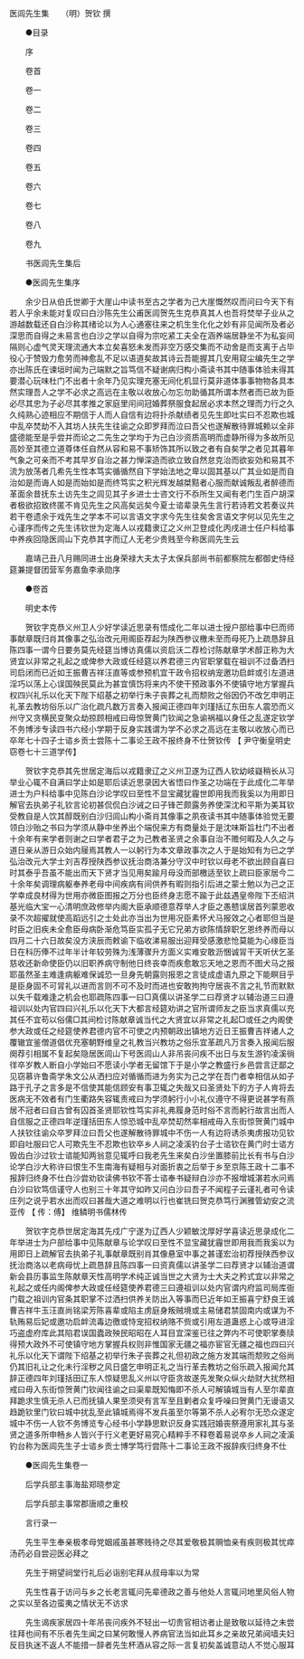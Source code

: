 <!-- { "loadSidebar": true } -->
医闾先生集　　（明）贺钦 撰

　　●目录

　　序

　　卷首

　　卷一

　　卷二

　　卷三

　　卷四

　　卷五

　　卷六

　　卷七

　　卷八

　　卷九

　　书医闾先生集后

　　●医闾先生集序

　　余少日从伯氏世卿于大崖山中读书至古之学者为己大崖慨然叹而问曰今天下有若人乎余未能对复叹曰白沙陈先生公甫医闾贺先生克恭真其人也吾将焚举子业从之游越数载还自白沙称其绪论以为人心通塞往来之机生生化化之妙有非见闻所及者必深思而自得之未易言也白沙之学以自得为宗吃紧工夫全在涵养端居静坐不为私妄间隔则心虚气灵天理流通大本立矣喜怒未发而非空万感交集而不动舍是而支离于占毕役心于赞毁力愈劳而神愈乱不足以语道矣故其诗云吾能握其几安用窥尘编先生之学亦出陈氏在谏垣时闻为己端默之旨笃信不疑谢病归构小斋读书其中随事体验未得其要潜心玩味杜门不出者十余年乃见实理充塞无间化机显行莫非道体事事物物各具本然实理吾人之学不必求之高远在主敬以收放心勿忘勿助循其所谓本然者而已故为臣必尽其忠为子必尽其孝推之家庭里闬间冠婚葬祭服食起居必求本然之理而力行之久久纯熟心迹相应不期信于人而人自信有边将扑杀献绩者见先生即吐实曰不忍欺也城中乱卒焚劫不入其坊人扶先生往谕之众即罗拜而泣曰吾父也遂解散待罪城赖以全非盛德能至是乎尝并而论之二先生之学均于为己白沙资质高明而虚静所得为多故所见高妙至其德立道尊体任自然从容和易不事矫饰其所以致之者有自矣学之者见其暮年气象之可亲而不考其早岁自治之甚力惮深造而欲立致自然怠克治而欲妄効和易其不流为放荡者几希先生性本笃实循循然自下学始法地之卑以固其基以广其业如是而自治如是而诲人如是而始如是而终笃实之积光辉发越桀黠者心服而献诚叛乱者醉德而革面余昔抚东土访先生之闾见其子乡进士士咨文行不忝所生又闻有老门生百户胡深者极欲招致终匿不肯见先生之风高矣远矣今夏士谘辈录先生言行若诗若文若奏议共若干卷遗余于戏先生之学本不可以言语文字求今先生往矣舍言语文字何以见先生之心谨序而传之先生讳钦世为定海人以戎籍隶辽之义州卫登成化丙戌进士任户科给事中养疾回隐医闾山下克恭其字而辽人无老少贵贱至今称医闾先生云

　　嘉靖己丑八月赐同进士出身荣禄大夫太子太保兵部尚书前都察院左都御史侍经筵兼提督团营军务嘉鱼李承勋序

　　●卷首

　　明史本传

　　贺钦字克恭义州卫人少好学读近思录有悟成化二年以进士授户部给事中巳而师事献章既归肖其像事之弘治改元用阁臣荐起为陕西参议檄未至而母死乃上疏恳辞且陈四事一谓今日要务莫先经筵当博访真儒以资启沃二荐检讨陈献章学术醇正称为大贤宜以非常之礼起之或俾参大政或任经筵以养君德三内官职掌载在祖训不过备洒扫司启闭而已近如王振曹吉祥汪直等或参预机宜干政令招权纳宠邀功启衅或引左道进淫巧以荡上心误国殃民莫此为甚宜慎饬将来内不使干预政事外不使镇守地方掌握兵权四兴礼乐以化天下陛下绍基之初举行朱子丧葬之礼而颓败之俗因仍不改乞申明正礼革去教坊俗乐以广治化疏凡数万言奏入报闻正德四年刘瑾括辽东田东人震恐而义州守又贪横民变聚众劫掠顾相戒曰毋惊贺黄门钦闻之急谕祸福以身任之乱遂定钦学不务博涉专读四书六经小学期于反身实践谓为学不必求之高远在主敬以收放心而已卒年七十四子士谘乡贡士尝陈十二事论王政不报终身不仕贺钦传 【 尹守衡皇明史窃卷七十三道学传】

　　贺钦字克恭其先世居定海后以戎籍隶辽之义州卫遂为辽西人钦幼岐嶷稍长从习举业心辄不自满曰学止如是耶后读近思录因大省悟曰作圣之功端在于此成化二年举进士为户科给事中见陈白沙论学叹曰至性不显宝藏犹霾世即用我而我奚以为用即日解官去执弟子礼钦言论初甚侃侃白沙诫之曰子锋芒颇露务养使深沈和平斯为美耳钦受教自是人饮其醇既别白沙归闾山构小斋肖其像事之夙夜读书其中随事体验觉无要领白沙贻之书曰为学须从静中坐养出个端倪来方有商量处于是沈味斯旨杜门不出者十余年有来学者则谢之曰学者君子之为己教者圣贤之余事自治不赡何暇及人久之与道日亲从游日众始内屦焉其教人一以躬行为本文章政事次之人于是始知有为已之学弘治改元大学士刘吉荐授陕西参议抚治商洛兼分守汉中时钦以母老不欲出顾自喜曰时其泰乎吾虽不能出而天下贤才当见用矣踰月母没而部檄适至钦上疏曰臣家居今二十余年矣调理病躯奉养老母中间疾病有间供养有暇则指引后进之蒙士勉以为己之正学幸成良材得为世用亦微臣图报之万分也臣终身志愿不踰于此兹遇皇帝陛下丕绍洪基光临大宝一心清明庶政修举内阁大臣承顺德意荐举人才臣之愚戆误居首列蒙恩收录不次超擢就使高蹈远引之士处此亦当出为世用况臣素怀犬马报效之心者耶但当是时臣之旧疾未全愈臣母病卧渐危笃臣实孤子无它兄弟方欲陈情辞职乞恩终养而母以四月二十六日故矣没方浃辰而敕谕下临收涕易服出迎拜受感激悲怆莫能为心缘臣当日在科历俸不过年半计年较劳殊为浅薄骤升方面义实难安敢沥悃诚冐干天听伏乞圣慈收还新命使臣仍以旧职养病守制他日终丧幸而疾愈敢忘天地之恩而不图犬马之报耶虽然圣主难逢病躯难保诚恐一旦身先朝露则报恩之言徒成虚语九原之下能瞑目乎是臣身固不可冐礼以进而言则不可不及时而进也安敢拘拘守居丧不言之礼节而默默以失千载难逢之机会也耶疏陈四事一曰□真儒以讲圣学二曰荐贤才以辅治道三曰遵祖训以处内官四曰兴礼乐以化天下大都言经筵劝讲之官所谓师友之臣当求真儒以充其任不宜苟以俗儒□其间检讨陈献章诚当代之大贤宜以非常之礼起□或任之内阁使参大政或任之经筵使养君德内官不可使之内预朝政出镇地方近日王振曹吉祥诸人之覆辙宜鉴僧道倡优充塞朝野维皇之礼教当兴教坊之俗乐宜革疏凡万言奏入报闻后服阕荐引相属不复起矣隐居医闾山下号医闾山人非吊丧问疾不出日与友生游钓凌溪徜徉卒岁教人断自小学始曰不愿读小学者无留馆下于是小学之教盛行乡邑尝言迂鄙之见窃慕许鲁斋学朱文公从洒扫应对循循而进为务实为己之学在吾门者幸相信从如子路于孔子之言多是不信使其能信顾安有事卫辄之失哉又曰圣贤处下的方子人肯将去医病无不效者有门生衢路失容辄责戒曰为学须躬行小小礼仪遵守不得更说甚学有燕居不冠者曰自古曾有囚首圣贤耶钦性笃实非礼弗履身范时俗不言而躬行故言出而人自信服之正德四年逆瑾括田东人惊恐城中乱卒焚刧然率相戒毋入东街惊贺黄门城中人扶钦往谕众卒罗拜泣曰吾父也遂解散待罪城中不伤一人有边将诱杀夷虏报功见钦即自吐服曰它人可欺先生不忍欺也钦卒乡人祠之凌溪钓台子士谘钦在黄门时士谘方毁齿白沙过钦士谘能知两翁意见辄呼曰我老先生来矣白沙坐置膝前比长有书与白沙论学白沙大称许曰恨生不生南海有疑相与对面折衷之后举于乡至京陈王政十二事不报辞归终身不仕白沙尝劝钦读佛书钦不答士谘奉书疑辩白沙亦不报增城湛若水问焉白沙曰钦笃信谨守人也别三十年其守如昨又问白沙曰吾子不闻程子云谨礼者可令读庄列之说乎若水出而叹曰甚哉大道之难明以行也崔铣曰贺克恭笃行渊雅管幼安之流亚传 【 传：傅】 维鳞明书儒林传

　　贺钦字克恭世居定海其先戍广宁遂为辽西人少颖敏沈厚好学喜读近思录成化二年举进士为户部给事中见陈献章与论学叹曰至性不显宝藏犹霾世即用我而我奚以为用即日上疏解官去执弟子礼事献章既别肖其像悬室中事之甚谨宏治初荐授陕西参议抚治商洛以老病母忧上疏恳辞且陈四事一曰资真儒以讲圣学二曰荐贤才以辅治道谓新会县历事监生陈献章天性高明学术纯正诚当世之大贤为士大夫之矜式宜以非常之礼起之或任内阁俾参大政或任经筵使养君德三曰遵祖训以处内官谓内府监司局库衙门载之祖训内官条其职掌不过洒扫供养关防出入等事而巳近年如王振喜宁舒良王诚曹吉祥牛玉汪直尚铭梁芳陈喜辈或陷主虏庭身叛贼境或主易储君禁固南内或谋为不轨贿易后妃或邀功启衅流毒边徼或恃宠招权纳赂不赀或引用左道蛊惑上心或导进淫巧盗虚府库此其陷君误国蠹政殃民昭昭在人耳目宜深鉴已往之弊内不可使职掌奏牍得预大政外不可使镇守地方掌握兵权则非惟国家无疆之福亦宦官无疆之福也四曰兴礼乐以化天下谓陛下绍基之初举行朱子丧葬之礼但初政之施方发其端而颓败之俗尚仍其旧礼让之化未行淫秽之风日盛乞申明正礼之当行革去教坊之俗乐疏入报闻允其辞正德四年刘瑾括田辽东人惊疑思乱义州以守臣贪故遂先发聚众纵火劫财大扰然相戒曰毋入东街惊贺黄门钦闻往谕之曰渠辈既知悔即不杀人可解镇城当有人至尔辈直拜跪求生慎无杀人已而抚镇人果至须臾有言军至且剿者众复呼噪曰贺黄门无谩语又趋跪钦里门钦曰城中扰乱至此镇城焉得不发兵虽至尔等第不杀人必宥尔无恐众遂定城中不伤一人钦不务博览专心经书小学静思默识反身实践冠婚丧祭遵用家礼其与圣贤之道多所申畅乡人皆兴于行义老更好易究心精粹手不释卷着易说卒乡人祠之凌溪钓台称为医闾先生子士谘乡贡士博学笃行尝陈十二事论王政不报辞疾归终身不仕

　　●医闾先生集卷一

　　后学兵部主事海盐郑晓参定

　　后学兵部主事常郡唐顺之重校

　　言行录一

　　先生平生奉亲极孝母党姻戚虽甚寒贱待之尽其爱敬极其赒恤亲有疾则极其忧瘁汤药必自尝迎医必拜之

　　先生于朔望祠堂行礼后必诣别宅拜从叔母率以为常

　　先生性喜于访问与乡之长老言辄问先辈德政之善与他处人言辄问地里风俗人物之实以至各边蛮夷之情状无不访求

　　先生谒疾家居四十年吊丧问疾外不轻出一切贵官相访者止是致敬以延待之未尝往拜也间有不乐者先生闻之曰某何敢慢人养病官法当如此耳乡之亲故兄弟阋墙夫妇反目执迷不返人不能措一辞者先生杯酒从容之际一言复初矣盖诚意动人不觉心服耳

